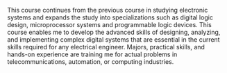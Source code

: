 This course continues from the previous course in studying electronic systems and expands the study into specializations such as digital logic design, microprocessor systems and programmable logic devices. This course enables me to develop the advanced skills of designing, analyzing, and implementing complex digital systems that are essential in the current skills required for any electrical engineer. Majors, practical skills, and hands-on experience are training me for actual problems in telecommunications, automation, or computing industries. 
